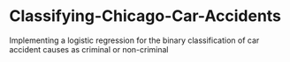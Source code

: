 # Classifying-Chicago-Car-Accidents
Implementing a logistic regression for the binary classification of car accident causes as criminal or non-criminal
